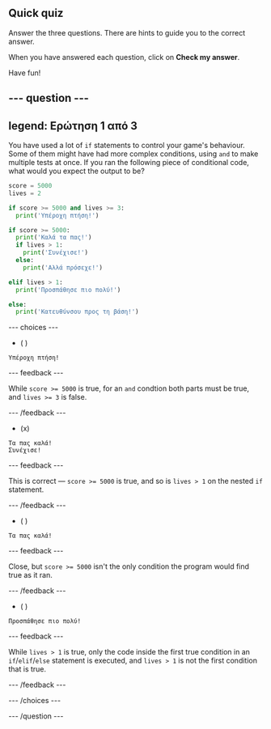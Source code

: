 ## Quick quiz

Answer the three questions. There are hints to guide you to the correct answer.

When you have answered each question, click on **Check my answer**.

Have fun!

--- question ---
---
legend: Ερώτηση 1 από 3
---

You have used a lot of `if` statements to control your game's behaviour. Some of them might have had more complex conditions, using `and` to make multiple tests at once. If you ran the following piece of conditional code, what would you expect the output to be?

```python
score = 5000
lives = 2

if score >= 5000 and lives >= 3:
  print('Υπέροχη πτήση!')

if score >= 5000: 
  print('Καλά τα πας!')
  if lives > 1:
    print('Συνέχισε!')
  else:
    print('Αλλά πρόσεχε!')

elif lives > 1:
  print('Προσπάθησε πιο πολύ!')

else:
  print('Κατευθύνσου προς τη βάση!')
```

--- choices ---

- ( )
```
Υπέροχη πτήση!
```
  --- feedback ---

While `score >= 5000` is true, for an `and` condtion both parts must be true, and `lives >= 3` is false.

  --- /feedback ---

- (x)
```
Τα πας καλά!
Συνέχισε!
```
  --- feedback ---

This is correct — `score >= 5000` is true, and so is `lives > 1` on the nested `if` statement.

  --- /feedback ---

- ( )
```
Τα πας καλά!
```
  --- feedback ---

Close, but `score >= 5000` isn't the only condition the program would find true as it ran.

  --- /feedback ---

- ( )
```
Προσπάθησε πιο πολύ!
```
  --- feedback ---

While `lives > 1` is true, only the code inside the first true condition in an `if`/`elif`/`else` statement is executed, and `lives > 1` is not the first condition that is true.

  --- /feedback ---

--- /choices ---

--- /question ---
